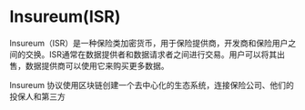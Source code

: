 # 

# Insureum(ISR)

Insureum（ISR）是一种保险类加密货币，用于保险提供商，开发商和保险用户之间的交换。ISR通常在数据提供者和数据请求者之间进行交易。用户可以将其出售，数据提供商可以使用它来购买更多数据。

Insureum 协议使用区块链创建一个去中心化的生态系统，连接保险公司、他们的投保人和第三方

